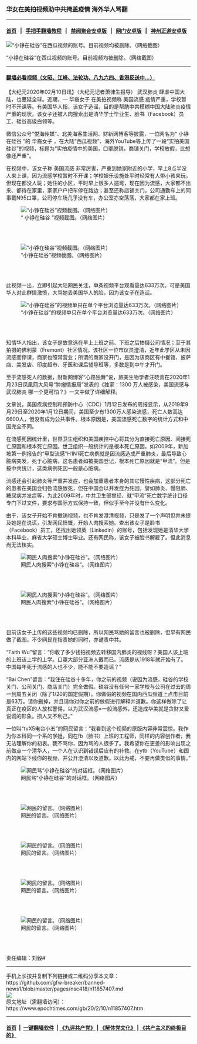 ### 华女在美拍视频助中共掩盖疫情 海外华人骂翻
------------------------

#### [首页](https://github.com/gfw-breaker/banned-news1/blob/master/README.md) &nbsp;&nbsp;|&nbsp;&nbsp; [手把手翻墙教程](https://github.com/gfw-breaker/guides/wiki) &nbsp;&nbsp;|&nbsp;&nbsp; [禁闻聚合安卓版](https://github.com/gfw-breaker/bn-android) &nbsp;&nbsp;|&nbsp;&nbsp; [网门安卓版](https://github.com/oGate2/oGate) &nbsp;&nbsp;|&nbsp;&nbsp; [神州正道安卓版](https://github.com/SzzdOgate/update) 



<div><img alt="“小铮在硅谷”在西瓜视频的账号。目前视频均被删除。（网络截图）" class="aligncenter wp-post-image" src="https://i.epochtimes.com/assets/uploads/2020/02/79421c5e21ef766a47271f240a0854c8-600x400.jpg"/>
<div class="red16 caption">
 <p>
  “小铮在硅谷”在西瓜视频的账号。目前视频均被删除。（网络截图）
 </p>
</div>
</div><hr/>

#### [翻墙必看视频（文昭、江峰、法轮功、八九六四、香港反送中...）](https://github.com/gfw-breaker/banned-news1/blob/master/pages/link3.md)

<div><p>
 【大纪元2020年02月10日讯】（大纪元记者萧律生报导）
 <ok href="https://www.epochtimes.com/gb/tag/%E6%AD%A6%E6%B1%89%E8%82%BA%E7%82%8E.html">
  武汉肺炎
 </ok>
 肆虐中国大陆，也蔓延全球。近期，一
 <ok href="https://www.epochtimes.com/gb/tag/%E5%8D%8E%E8%A3%94%E5%A5%B3%E5%AD%90.html">
  华裔女子
 </ok>
 在美拍视频称
 <ok href="https://www.epochtimes.com/gb/tag/%E7%BE%8E%E5%9B%BD%E6%B5%81%E6%84%9F.html">
  美国流感
 </ok>
 疫情严重，学校暂时不开课等。有美国华人指，该女子造谣，目的是帮助中共模糊中国大陆肺炎疫情严重的现状。该女子还被人肉搜索出是清华学士毕业生、脸书（Facebook）员工、硅谷高级白领等。
</p>
<p>
 微信公众号“悦海传媒”、北美海客生活网、财新网博客等披露，一位网名为“
 <ok href="https://www.epochtimes.com/gb/tag/%E5%B0%8F%E9%93%AE%E5%9C%A8%E7%A1%85%E8%B0%B7.html">
  小铮在硅谷
 </ok>
 ”的
 <ok href="https://www.epochtimes.com/gb/tag/%E5%8D%8E%E8%A3%94%E5%A5%B3%E5%AD%90.html">
  华裔女子
 </ok>
 ，在大陆“西瓜视频”、海外YouTube等上传了一段“实拍美国硅谷”的视频，标题为“实拍疫情中的美国，口罩脱销，商铺关门，学校放假，比想像还严重”。
</p>
<p>
 在视频中，该女子称
 <ok href="https://www.epochtimes.com/gb/tag/%E7%BE%8E%E5%9B%BD%E6%B5%81%E6%84%9F.html">
  美国流感
 </ok>
 非常厉害，严重到她家附近的小学，早上8点半没人来上课，因为流感学校暂时不开课；学校娱乐设施处平时经常有人带小孩来玩，但现在都没人玩；她住的小区，平时早上很多人遛弯，现在因为流感，大家都不出来、都待在家里，家家户户把车停在路边；甚至还称店铺关门，公司通勤车上的同事戴N95口罩，公司停车场几乎没有车，办公室亦空荡荡，大家都在家上班。
</p>
<figure class="wp-caption aligncenter" id="attachment_11858151" style="width: 600px">
 <ok href="http://i.epochtimes.com/assets/uploads/2020/02/0.png">
  <img alt="“小铮在硅谷”视频截图。（网络图片）" class="size-large wp-image-11858151" src="http://i.epochtimes.com/assets/uploads/2020/02/0-600x695.png"/>
 </ok>
 <br/><figcaption class="wp-caption-text">
  “
  <ok href="https://www.epochtimes.com/gb/tag/%E5%B0%8F%E9%93%AE%E5%9C%A8%E7%A1%85%E8%B0%B7.html">
   小铮在硅谷
  </ok>
  ”视频截图。（网络图片）
 </figcaption><br/>
</figure><br/>
<figure class="wp-caption aligncenter" id="attachment_11858156" style="width: 600px">
 <ok href="http://i.epochtimes.com/assets/uploads/2020/02/12-1.png">
  <img alt="“小铮在硅谷”视频截图。（网络图片）" class="size-large wp-image-11858156" src="http://i.epochtimes.com/assets/uploads/2020/02/12-1-600x736.png"/>
 </ok>
 <br/><figcaption class="wp-caption-text">
  “小铮在硅谷”视频截图。（网络图片）
 </figcaption><br/>
</figure><br/>
<p>
 此视频一出，立即引起大陆网民关注，单条视频平台观看量达633万次。可是美国华人对此群情激愤，大骂她丢美国华人的脸，因为该女子在造谣。
</p>
<figure class="wp-caption aligncenter" id="attachment_11858133" style="width: 450px">
 <ok href="http://i.epochtimes.com/assets/uploads/2020/02/mouru.jpg">
  <img alt="“小铮在硅谷”的视频单只在单个平台浏览量达633万次。（网络图片）" class="wp-image-11858133 size-medium" src="http://i.epochtimes.com/assets/uploads/2020/02/mouru-450x722.jpg"/>
 </ok>
 <br/><figcaption class="wp-caption-text">
  “小铮在硅谷”的视频单只在单个平台浏览量达633万次。（网络图片）
 </figcaption><br/>
</figure><br/>
<p>
 知情华人指出，该女子是故意选在早上上班之前、下班之后拍摄公司情况；至于其拍摄的佛利蒙（Fremont）社区情况，该社区一位市议员澄清，近年此学区从未因流感而停课，商家也照常营业；所谓的商家没开门，是因为该商区有中餐馆、披萨店、美发店、印度超市、牙医和课后辅导班等，多数是到中午才开门。
</p>
<p>
 至于流感死人的数据，财新网博客“心路独舞”说，旅美生物学者汪晓青在2020年1月23日凤凰网大风号“肿瘤情报局”发表的《独家：1300
 <wbr/>
 万人被感染，美国流感与
 <ok href="https://www.epochtimes.com/gb/tag/%E6%AD%A6%E6%B1%89%E8%82%BA%E7%82%8E.html">
  武汉肺炎
 </ok>
 哪一个更可怕？》一文中做了详细解释。
</p>
<p>
 文章说，美国疾病控制和预防中心（CDC）1月12日发布的周报显示，从2019年9月29日至2020年1月12日期间，美国至少有1300万人感染流感，死亡人数高达6600人，但没有成为公共事件。根本原因是，美国流感死亡数字的统计方式和中国完全不同。
</p>
<p>
 在流感死因统计里，世界卫生组织和美国疾控中心将其分为直接死亡原因、间接死亡原因和根本死亡原因。世卫组织一般统计的是根本死亡原因。如2009年，新加坡第一例报告的“甲型流感”H1N1死亡病例就是因流感造成严重肺炎，最后导致心脏病突发，死于心脏病，这名患者如被美国登记，根本死亡原因就是“甲流”。但是按中共统计，这类病例死因一般是心脏病。
</p>
<p>
 流感还会引起肺炎等严重并发症，也会加重患者本身的其它慢性疾病，这部分死亡的患者在美国会归咎流感致死，但在中国会以并发症为死因，譬如肺炎、慢阻肺、糖尿病并发症等，为此2009年时，中共卫生部曾经、就“甲流”死亡数字统计口径专门下过文件，要求与国际方式保持一致，但似乎至今并没有什么变化。
</p>
<p>
 由于，该女子开始不肯撤销视频，也不肯发澄清视频，只是发了一个声明但并未提及她是在说谎，引发网民愤慨，开始人肉搜索她。查出该女子是脸书（Facebook）员工，还找出她领英（Linkedin）的账号，包括发现她是清华大学本科毕业，麻省大学硕士博士毕业。还有网民称，该女子被脸书解雇了。但此消息尚无法核实。
</p>
<figure class="wp-caption aligncenter" id="attachment_11858135" style="width: 450px">
 <ok href="http://i.epochtimes.com/assets/uploads/2020/02/nouhr.jpg">
  <img alt="网民人肉搜索“小铮在硅谷”。（网络图片）" class="wp-image-11858135 size-medium" src="http://i.epochtimes.com/assets/uploads/2020/02/nouhr-450x234.jpg"/>
 </ok>
 <br/><figcaption class="wp-caption-text">
  网民人肉搜索“小铮在硅谷”。（网络图片）
 </figcaption><br/>
</figure><br/>
<figure class="wp-caption aligncenter" id="attachment_11858134" style="width: 450px">
 <ok href="http://i.epochtimes.com/assets/uploads/2020/02/nou-.jpg">
  <img alt="网民人肉搜索“小铮在硅谷”。（网络图片）" class="wp-image-11858134 size-medium" src="http://i.epochtimes.com/assets/uploads/2020/02/nou--450x336.jpg"/>
 </ok>
 <br/><figcaption class="wp-caption-text">
  网民人肉搜索“小铮在硅谷”。（网络图片）
 </figcaption><br/>
</figure><br/>
<p>
 目前该女子上传的这些视频均已删除，所以网民骂她的留言也被删除，但早有网民做了截图。不少网民在指责她的同时，亦谴责中共。
</p>
<p>
 “Faith Wu”留言：“你收了多少钱拍视频去转移国内肺炎的视线呀？美国人该上班的上班该上学的上学。口罩大部分亚洲人戴而已。流感是从1918年就开始有了。中国每年死于流感的人也不少，能不能不要造谣？”
</p>
<p>
 “Bai Chen”留言：“我住在硅谷十多年，你之前的视频（说因为流感，硅谷的学校关门、公司关门、商店关门）完全做假。硅谷没有任何一家学校与公司在过去的周一到周五关闭（除了1/20的国定假期）。你做假的视频在国内西瓜频道上点击目前是63万。请你删掉，并且请你对你之前的做假进行解释并道歉。你这样做除了让真正在疫区的人放松警惕，以为武汉流感=一般流感外，还造成华美就是贪财又爱说谎的形象。损人又不利己。”
</p>
<p>
 一位叫“tvX5电台小五”的网民留言：“我看到这个视频的原版内容非常震惊。我作为你本科同一个系的学姐，同在fb（脸书）上班的工程师，同样的内容创作者，我无法理解你的初衷。我不骂你，因为骂的人很多了。我希望你在更差的影响出现之前做点一个清华人，一个人在认识到错误后应有的补救。在ytb（YouTube）和国内的网站下线你的视频，并公开澄清以及道歉。以此为戒，不要再做类似的事情。”
</p>
<figure class="wp-caption aligncenter" id="attachment_11858128" style="width: 450px">
 <ok href="http://i.epochtimes.com/assets/uploads/2020/02/4f.jpg">
  <img alt="网民骂“小铮在硅谷”的对话框。（网络图片）" class="wp-image-11858128 size-medium" src="http://i.epochtimes.com/assets/uploads/2020/02/4f-450x1996.jpg"/>
 </ok>
 <br/><figcaption class="wp-caption-text">
  网民骂“小铮在硅谷”的对话框。（网络图片）
 </figcaption><br/>
</figure><br/>
<figure class="wp-caption aligncenter" id="attachment_11858129" style="width: 600px">
 <ok href="http://i.epochtimes.com/assets/uploads/2020/02/7485ad680ec26b2a694e096f40481eee.jpg">
  <img alt="网民的留言。（网络图片）" class="size-large wp-image-11858129" src="http://i.epochtimes.com/assets/uploads/2020/02/7485ad680ec26b2a694e096f40481eee-600x446.jpg"/>
 </ok>
 <br/><figcaption class="wp-caption-text">
  网民的留言。（网络图片）
 </figcaption><br/>
</figure><br/>
<figure class="wp-caption aligncenter" id="attachment_11858130" style="width: 600px">
 <ok href="http://i.epochtimes.com/assets/uploads/2020/02/bba119743353fdb78386f7250ea0236d.jpg">
  <img alt="网民的留言。（网络图片）" class="wp-image-11858130 size-large" src="http://i.epochtimes.com/assets/uploads/2020/02/bba119743353fdb78386f7250ea0236d-600x413.jpg"/>
 </ok>
 <br/><figcaption class="wp-caption-text">
  网民的留言。（网络图片）
 </figcaption><br/>
</figure><br/>
<figure class="wp-caption aligncenter" id="attachment_11858132" style="width: 450px">
 <ok href="http://i.epochtimes.com/assets/uploads/2020/02/aff.jpg">
  <img alt="网民的留言。（网络图片）" class="wp-image-11858132 size-medium" src="http://i.epochtimes.com/assets/uploads/2020/02/aff-450x1840.jpg"/>
 </ok>
 <br/><figcaption class="wp-caption-text">
  网民的留言。（网络图片）
 </figcaption><br/>
</figure><br/>
<figure class="wp-caption aligncenter" id="attachment_11858136" style="width: 600px">
 <ok href="http://i.epochtimes.com/assets/uploads/2020/02/youtube.jpg">
  <img alt="网民的留言。（网络图片）" class="wp-image-11858136 size-large" src="http://i.epochtimes.com/assets/uploads/2020/02/youtube-600x376.jpg"/>
 </ok>
 <br/><figcaption class="wp-caption-text">
  网民的留言。（网络图片）
 </figcaption><br/>
</figure><br/>
<p>
 责任编辑：刘毅#
</p>
</div>
<hr/>
手机上长按并复制下列链接或二维码分享本文章：<br/>
https://github.com/gfw-breaker/banned-news1/blob/master/pages/nsc418/n11857407.md <br/>
<a href='https://github.com/gfw-breaker/banned-news1/blob/master/pages/nsc418/n11857407.md'><img src='https://github.com/gfw-breaker/banned-news1/blob/master/pages/nsc418/n11857407.md.png'/></a> <br/>
原文地址（需翻墙访问）：https://www.epochtimes.com/gb/20/2/10/n11857407.htm


------------------------
#### [首页](https://github.com/gfw-breaker/banned-news1/blob/master/README.md) &nbsp;|&nbsp; [一键翻墙软件](https://github.com/gfw-breaker/nogfw/blob/master/README.md) &nbsp;| [《九评共产党》](https://github.com/gfw-breaker/9ping.md/blob/master/README.md#九评之一评共产党是什么) | [《解体党文化》](https://github.com/gfw-breaker/jtdwh.md/blob/master/README.md) | [《共产主义的终极目的》](https://github.com/gfw-breaker/gczydzjmd.md/blob/master/README.md)


<img src='http://gfw-breaker.win/banned-news/pages/nsc418/n11857407.md' width='0px' height='0px'/>